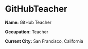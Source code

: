 # GitHubTeacher

**Name:** GitHub Teacher

**Occupation:** Teacher

**Current City:** San Francisco, California

